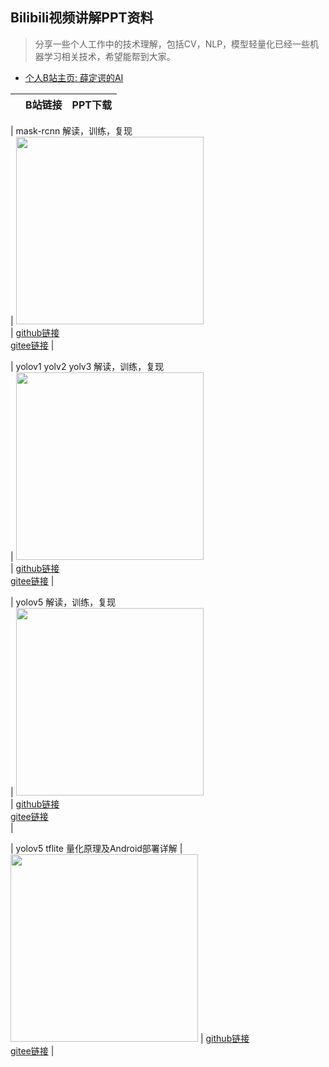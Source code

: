 ## Bilibili视频讲解PPT资料
> 分享一些个人工作中的技术理解，包括CV，NLP，模型轻量化已经一些机器学习相关技术，希望能帮到大家。

- [个人B站主页: 薛定谔的AI](https://space.bilibili.com/237133596/video)

|   | B站链接  | PPT下载  |
|---|---|---|

| mask-rcnn 解读，训练，复现  
| [<img src="https://raw.githubusercontent.com/yyccR/bilibili_talk/master/mask-rcnn%20%E8%A7%A3%E8%AF%BB%EF%BC%8C%E8%AE%AD%E7%BB%83%EF%BC%8C%E5%A4%8D%E7%8E%B0/mask_rcnn%E5%B0%81%E9%9D%A2.png" width="300"/>](https://www.bilibili.com/video/BV1qA411w7Zg?spm_id_from=333.999.0.0)  
| [github链接](https://github.com/yyccR/bilibili_talk/raw/master/mask-rcnn%20%E8%A7%A3%E8%AF%BB%EF%BC%8C%E8%AE%AD%E7%BB%83%EF%BC%8C%E5%A4%8D%E7%8E%B0/mask_rcnn_bilibili_talk_ppt.pdf) 
<br> [gitee链接]() 
|

| yolov1 yolv2 yolv3 解读，训练，复现  
| [<img src="https://raw.githubusercontent.com/yyccR/bilibili_talk/master/yolov1%20yolov2%20yolv3%20%E8%AE%AD%E7%BB%83%EF%BC%8C%E8%A7%A3%E8%AF%BB%EF%BC%8C%E5%A4%8D%E7%8E%B0/yolov1v2v3.png" width="300"/>](https://www.bilibili.com/video/BV1DS4y1R7zd?spm_id_from=333.999.0.0)  
| [github链接](https://github.com/yyccR/bilibili_talk/raw/master/yolov1%20yolov2%20yolv3%20%E8%AE%AD%E7%BB%83%EF%BC%8C%E8%A7%A3%E8%AF%BB%EF%BC%8C%E5%A4%8D%E7%8E%B0/yolov1yolov2yolov3_bilibili_talk_ppt.pdf) 
<br> [gitee链接]() 
|

| yolov5 解读，训练，复现  
| [<img src="https://raw.githubusercontent.com/yyccR/bilibili_talk/master/yolov5%20%E8%A7%A3%E8%AF%BB%EF%BC%8C%E8%AE%AD%E7%BB%83%EF%BC%8C%E5%A4%8D%E7%8E%B0/yolov5-tflite-android%E9%83%A8%E7%BD%B2%E5%B0%81%E9%9D%A2.png" width="300"/>](https://www.bilibili.com/video/BV1JR4y1g77H?spm_id_from=333.999.0.0)  
| [github链接](https://github.com/yyccR/bilibili_talk/raw/master/yolov5%20%E8%A7%A3%E8%AF%BB%EF%BC%8C%E8%AE%AD%E7%BB%83%EF%BC%8C%E5%A4%8D%E7%8E%B0/yolov5_bilibili_talk_ppt.pdf) 
<br> [gitee链接]()  
|

| yolov5 tflite 量化原理及Android部署详解 
| [<img src="https://raw.githubusercontent.com/yyccR/bilibili_talk/master/yolov5%20tflite%20%E9%87%8F%E5%8C%96%E5%8E%9F%E7%90%86%E5%8F%8AAndroid%E9%83%A8%E7%BD%B2%E8%AF%A6%E8%A7%A3/yolov5%E5%B0%81%E9%9D%A2.png" width="300"/>](https://www.bilibili.com/video/BV1La411e7NC?spm_id_from=333.999.0.0) 
| [github链接](https://github.com/yyccR/bilibili_talk/raw/master/yolov5%20tflite%20%E9%87%8F%E5%8C%96%E5%8E%9F%E7%90%86%E5%8F%8AAndroid%E9%83%A8%E7%BD%B2%E8%AF%A6%E8%A7%A3/yolov5_tflite_android_bilibili_talk_ppt.pdf) 
<br> [gitee链接]() 
|